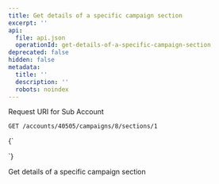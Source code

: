 ```yaml
---
title: Get details of a specific campaign section
excerpt: ''
api:
  file: api.json
  operationId: get-details-of-a-specific-campaign-section
deprecated: false
hidden: false
metadata:
  title: ''
  description: ''
  robots: noindex
---
```

Request URI for Sub Account

```
GET /accounts/40505/campaigns/8/sections/1
```

<HTMLBlock>{`
<div></div>
<style></style>
`}</HTMLBlock>

Get details of a specific campaign section
